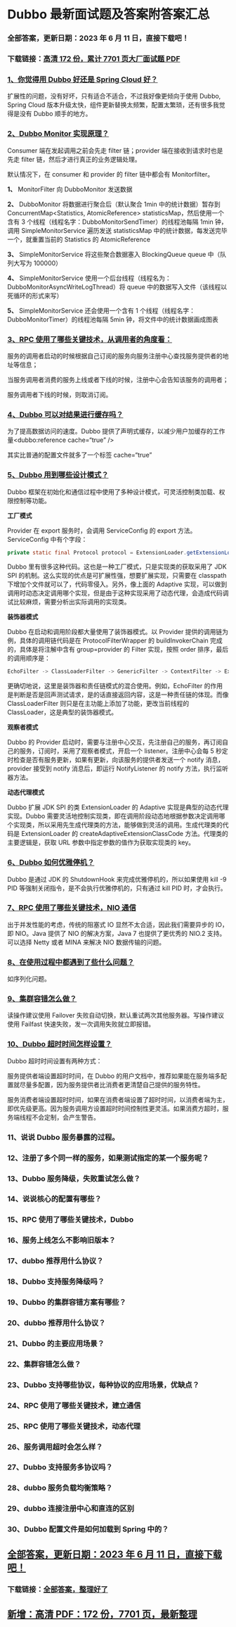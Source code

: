 # Dubbo 最新面试题及答案附答案汇总

### 全部答案，更新日期：2023 年 6 月 11 日，直接下载吧！

### 下载链接：[高清 172 份，累计 7701 页大厂面试题 PDF](https://gitlab.gaorta.com/devteam/learning-journey/study-materials-collection/-/tree/master/docs/index.md)

### [1、你觉得用 Dubbo 好还是 Spring Cloud 好？](https://gitlab.gaorta.com/devteam/learning-journey/study-materials-collection/-/tree/master/docs/Dubbo/Dubbo最新面试题及答案附答案汇总.md#1你觉得用-dubbo-好还是-spring-cloud-好)

扩展性的问题，没有好坏，只有适合不适合，不过我好像更倾向于使用 Dubbo, Spring Cloud 版本升级太快，组件更新替换太频繁，配置太繁琐，还有很多我觉得是没有 Dubbo 顺手的地方。

### [2、Dubbo Monitor 实现原理？](https://gitlab.gaorta.com/devteam/learning-journey/study-materials-collection/-/tree/master/docs/Dubbo/Dubbo最新面试题及答案附答案汇总.md#2dubbo-monitor-实现原理)

Consumer 端在发起调用之前会先走 filter 链；provider 端在接收到请求时也是先走 filter 链，然后才进行真正的业务逻辑处理。

默认情况下，在 consumer 和 provider 的 filter 链中都会有 Monitorfilter。

**1、** MonitorFilter 向 DubboMonitor 发送数据

**2、** DubboMonitor 将数据进行聚合后（默认聚合 1min 中的统计数据）暂存到 ConcurrentMap<Statistics, AtomicReference> statisticsMap，然后使用一个含有 3 个线程（线程名字：DubboMonitorSendTimer）的线程池每隔 1min 钟，调用 SimpleMonitorService 遍历发送 statisticsMap 中的统计数据，每发送完毕一个，就重置当前的 Statistics 的 AtomicReference

**3、** SimpleMonitorService 将这些聚合数据塞入 BlockingQueue queue 中（队列大写为 100000）

**4、** SimpleMonitorService 使用一个后台线程（线程名为：DubboMonitorAsyncWriteLogThread）将 queue 中的数据写入文件（该线程以死循环的形式来写）

**5、** SimpleMonitorService 还会使用一个含有 1 个线程（线程名字：DubboMonitorTimer）的线程池每隔 5min 钟，将文件中的统计数据画成图表

### [3、RPC 使用了哪些关键技术，从调用者的角度看：](https://gitlab.gaorta.com/devteam/learning-journey/study-materials-collection/-/tree/master/docs/Dubbo/Dubbo最新面试题及答案附答案汇总.md#3rpc使用了哪些关键技术从调用者的角度看：)

服务的调用者启动的时候根据自己订阅的服务向服务注册中心查找服务提供者的地址等信息；

当服务调用者消费的服务上线或者下线的时候，注册中心会告知该服务的调用者；

服务调用者下线的时候，则取消订阅。

### [4、Dubbo 可以对结果进行缓存吗？](https://gitlab.gaorta.com/devteam/learning-journey/study-materials-collection/-/tree/master/docs/Dubbo/Dubbo最新面试题及答案附答案汇总.md#4dubbo-可以对结果进行缓存吗)

为了提高数据访问的速度。Dubbo 提供了声明式缓存，以减少用户加缓存的工作量<dubbo:reference cache=“true” />

其实比普通的配置文件就多了一个标签 cache=“true”

### [5、Dubbo 用到哪些设计模式？](https://gitlab.gaorta.com/devteam/learning-journey/study-materials-collection/-/tree/master/docs/Dubbo/Dubbo最新面试题及答案附答案汇总.md#5dubbo-用到哪些设计模式)

Dubbo 框架在初始化和通信过程中使用了多种设计模式，可灵活控制类加载、权限控制等功能。

**工厂模式**

Provider 在 export 服务时，会调用 ServiceConfig 的 export 方法。ServiceConfig 中有个字段：

```java
private static final Protocol protocol = ExtensionLoader.getExtensionLoader(Protocol.class).getAdaptiveExtension();
```

Dubbo 里有很多这种代码。这也是一种工厂模式，只是实现类的获取采用了 JDK SPI 的机制。这么实现的优点是可扩展性强，想要扩展实现，只需要在 classpath 下增加个文件就可以了，代码零侵入。另外，像上面的 Adaptive 实现，可以做到调用时动态决定调用哪个实现，但是由于这种实现采用了动态代理，会造成代码调试比较麻烦，需要分析出实际调用的实现类。

**装饰器模式**

Dubbo 在启动和调用阶段都大量使用了装饰器模式。以 Provider 提供的调用链为例，具体的调用链代码是在 ProtocolFilterWrapper 的 buildInvokerChain 完成的，具体是将注解中含有 group=provider 的 Filter 实现，按照 order 排序，最后的调用顺序是：

```java
EchoFilter -> ClassLoaderFilter -> GenericFilter -> ContextFilter -> ExecuteLimitFilter -> TraceFilter -> TimeoutFilter -> MonitorFilter -> ExceptionFilter
```

更确切地说，这里是装饰器和责任链模式的混合使用。例如，EchoFilter 的作用是判断是否是回声测试请求，是的话直接返回内容，这是一种责任链的体现。而像 ClassLoaderFilter 则只是在主功能上添加了功能，更改当前线程的 ClassLoader，这是典型的装饰器模式。

**观察者模式**

Dubbo 的 Provider 启动时，需要与注册中心交互，先注册自己的服务，再订阅自己的服务，订阅时，采用了观察者模式，开启一个 listener。注册中心会每 5 秒定时检查是否有服务更新，如果有更新，向该服务的提供者发送一个 notify 消息，provider 接受到 notify 消息后，即运行 NotifyListener 的 notify 方法，执行监听器方法。

**动态代理模式**

Dubbo 扩展 JDK SPI 的类 ExtensionLoader 的 Adaptive 实现是典型的动态代理实现。Dubbo 需要灵活地控制实现类，即在调用阶段动态地根据参数决定调用哪个实现类，所以采用先生成代理类的方法，能够做到灵活的调用。生成代理类的代码是 ExtensionLoader 的 createAdaptiveExtensionClassCode 方法。代理类的主要逻辑是，获取 URL 参数中指定参数的值作为获取实现类的 key。

### [6、Dubbo 如何优雅停机？](https://gitlab.gaorta.com/devteam/learning-journey/study-materials-collection/-/tree/master/docs/Dubbo/Dubbo最新面试题及答案附答案汇总.md#6dubbo-如何优雅停机)

Dubbo 是通过 JDK 的 ShutdownHook 来完成优雅停机的，所以如果使用 kill -9 PID 等强制关闭指令，是不会执行优雅停机的，只有通过 kill PID 时，才会执行。

### [7、RPC 使用了哪些关键技术，NIO 通信](https://gitlab.gaorta.com/devteam/learning-journey/study-materials-collection/-/tree/master/docs/Dubbo/Dubbo最新面试题及答案附答案汇总.md#7rpc使用了哪些关键技术nio通信)

出于并发性能的考虑，传统的阻塞式 IO 显然不太合适，因此我们需要异步的 IO，即 NIO。Java 提供了 NIO 的解决方案，Java 7 也提供了更优秀的 NIO.2 支持。可以选择 Netty 或者 MINA 来解决 NIO 数据传输的问题。

### [8、在使用过程中都遇到了些什么问题？](https://gitlab.gaorta.com/devteam/learning-journey/study-materials-collection/-/tree/master/docs/Dubbo/Dubbo最新面试题及答案附答案汇总.md#8在使用过程中都遇到了些什么问题)

如序列化问题。

### [9、集群容错怎么做？](https://gitlab.gaorta.com/devteam/learning-journey/study-materials-collection/-/tree/master/docs/Dubbo/Dubbo最新面试题及答案附答案汇总.md#9集群容错怎么做)

读操作建议使用 Failover 失败自动切换，默认重试两次其他服务器。写操作建议使用 Failfast 快速失败，发一次调用失败就立即报错。

### [10、Dubbo 超时时间怎样设置？](https://gitlab.gaorta.com/devteam/learning-journey/study-materials-collection/-/tree/master/docs/Dubbo/Dubbo最新面试题及答案附答案汇总.md#10dubbo-超时时间怎样设置)

Dubbo 超时时间设置有两种方式：

服务提供者端设置超时时间，在 Dubbo 的用户文档中，推荐如果能在服务端多配置就尽量多配置，因为服务提供者比消费者更清楚自己提供的服务特性。

服务消费者端设置超时时间，如果在消费者端设置了超时时间，以消费者端为主，即优先级更高。因为服务调用方设置超时时间控制性更灵活。如果消费方超时，服务端线程不会定制，会产生警告。

### 11、说说 Dubbo 服务暴露的过程。

### 12、注册了多个同一样的服务，如果测试指定的某一个服务呢？

### 13、Dubbo 服务降级，失败重试怎么做？

### 14、说说核心的配置有哪些？

### 15、RPC 使用了哪些关键技术，Dubbo

### 16、服务上线怎么不影响旧版本？

### 17、dubbo 推荐用什么协议？

### 18、Dubbo 支持服务降级吗？

### 19、Dubbo 的集群容错方案有哪些？

### 20、dubbo 推荐用什么协议？

### 21、Dubbo 的主要应用场景？

### 22、集群容错怎么做？

### 23、Dubbo 支持哪些协议，每种协议的应用场景，优缺点？

### 24、RPC 使用了哪些关键技术，建立通信

### 25、RPC 使用了哪些关键技术，动态代理

### 26、服务调用超时会怎么样？

### 27、Dubbo 支持服务多协议吗？

### 28、dubbo 服务负载均衡策略？

### 29、dubbo 连接注册中心和直连的区别

### 30、Dubbo 配置文件是如何加载到 Spring 中的？

## [全部答案，更新日期：2023 年 6 月 11 日，直接下载吧！](https://gitlab.gaorta.com/devteam/learning-journey/study-materials-collection/-/tree/master/docs/daan.md)

### 下载链接：[全部答案，整理好了](https://gitlab.gaorta.com/devteam/learning-journey/study-materials-collection/-/tree/master/docs/daan.md)

## [新增：高清 PDF：172 份，7701 页，最新整理](https://gitlab.gaorta.com/devteam/learning-journey/study-materials-collection/-/tree/master/docs/daan.md)
